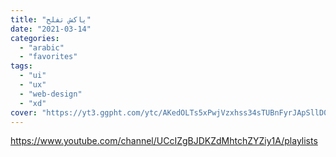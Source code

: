 ```yaml
---
title: "ياكش تفلح"
date: "2021-03-14"
categories:
  - "arabic"
  - "favorites"
tags:
  - "ui"
  - "ux"
  - "web-design"
  - "xd"
cover: "https://yt3.ggpht.com/ytc/AKedOLTs5xPwjVzxhss34sTUBnFyrJApSllD0pa3oQaOhw=s88-c-k-c0x00ffffff-no-rj"
---
```


https://www.youtube.com/channel/UCcIZgBJDKZdMhtchZYZiy1A/playlists
